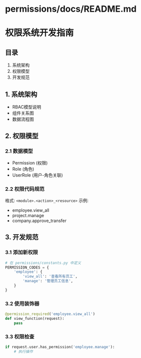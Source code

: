 # permissions/docs/README.md

# 权限系统开发指南

## 目录
1. 系统架构
2. 权限模型
3. 开发规范

## 1. 系统架构
- RBAC模型说明
- 组件关系图
- 数据流程图

## 2. 权限模型
### 2.1 数据模型
- Permission (权限)
- Role (角色)
- UserRole (用户-角色关联)

### 2.2 权限代码规范
格式: `<module>.<action>_<resource>`
示例: 
- employee.view_all
- project.manage
- company.approve_transfer

## 3. 开发规范
### 3.1 添加新权限
```python
# 在 permissions/constants.py 中定义
PERMISSION_CODES = {
    'employee': {
        'view_all': '查看所有员工',
        'manage': '管理员工信息',
    }
}
```

### 3.2 使用装饰器
```python
@permission_required('employee.view_all')
def view_function(request):
    pass
```

### 3.3 权限检查
```python
if request.user.has_permission('employee.manage'):
    # 执行操作
```